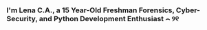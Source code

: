 ### I'm Lena C.A., a 15 Year-Old Freshman Forensics, Cyber-Security, and Python Development Enthusiast ⌢ ୨୧
